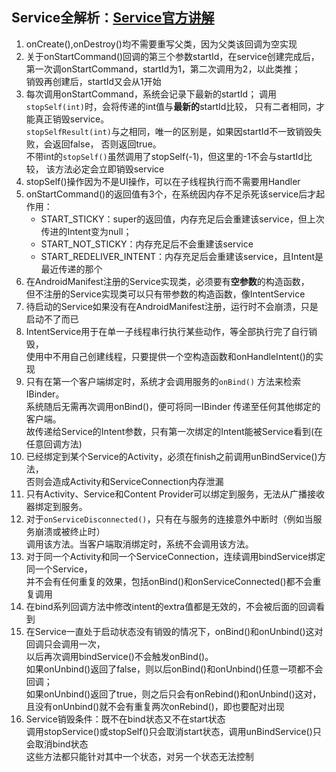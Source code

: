 ## Service全解析：[Service官方讲解](https://developer.android.google.cn/guide/components/services.html)
1. onCreate(),onDestroy()均不需要重写父类，因为父类该回调为空实现
2. 关于onStartCommand()回调的第三个参数startId，在service创建完成后，  
    第一次调onStartCommand，startId为1，第二次调用为2，以此类推；  
    销毁再创建后，startId又会从1开始
3. 每次调用onStartCommand，系统会记录下最新的startId；
    调用`stopSelf(int)`时，会将传递的int值与<strong>最新的</strong>startId比较，
    只有二者相同，才能真正销毁service。  
    `stopSelfResult(int)`与之相同，唯一的区别是，如果因startId不一致销毁失败，会返回false，
    否则返回true。  
    不带int的`stopSelf()`虽然调用了stopSelf(-1)，但这里的-1不会与startId比较，
    该方法必定会立即销毁service
4. stopSelf()操作因为不是UI操作，可以在子线程执行而不需要用Handler
5. onStartCommand()的返回值有3个，在系统因内存不足杀死该service后才起作用：
    - START_STICKY：super的返回值，内存充足后会重建该service，但上次传进的Intent变为null；
    - START_NOT_STICKY：内存充足后不会重建该service
    - START_REDELIVER_INTENT：内存充足后会重建该service，且Intent是最近传递的那个
6. 在AndroidManifest注册的Service实现类，必须要有<strong>空参数</strong>的构造函数，  
    但不注册的Service实现类可以只有带参数的构造函数，像IntentService
7. 待启动的Service如果没有在AndroidManifest注册，运行时不会崩溃，只是启动不了而已
8. IntentService用于在单一子线程串行执行某些动作，等全部执行完了自行销毁，  
    使用中不用自己创建线程，只要提供一个空构造函数和onHandleIntent()的实现
9. 只有在第一个客户端绑定时，系统才会调用服务的`onBind()` 方法来检索 IBinder。  
    系统随后无需再次调用onBind()，便可将同一IBinder 传递至任何其他绑定的客户端。  
    故传递给Service的Intent参数，只有第一次绑定的Intent能被Service看到(在任意回调方法)
10. 已经绑定到某个Service的Activity，必须在finish之前调用unBindService()方法，  
    否则会造成Activity和ServiceConnection内存泄漏
11. 只有Activity、Service和Content Provider可以绑定到服务，无法从广播接收器绑定到服务。
12. 对于`onServiceDisconnected()`，只有在与服务的连接意外中断时（例如当服务崩溃或被终止时）  
    调用该方法。当客户端取消绑定时，系统不会调用该方法。
13. 对于同一个Activity和同一个ServiceConnection，连续调用bindService绑定同一个Service，  
    并不会有任何重复的效果，包括onBind()和onServiceConnected()都不会重复调用
14. 在bind系列回调方法中修改intent的extra值都是无效的，不会被后面的回调看到
15. 在Service一直处于启动状态没有销毁的情况下，onBind()和onUnbind()这对回调只会调用一次，  
    以后再次调用bindService()不会触发onBind()。  
    如果onUnbind()返回了false，则以后onBind()和onUnbind()任意一项都不会回调；  
    如果onUnbind()返回了true，则之后只会有onRebind()和onUnbind()这对，  
    且没有onUnbind()就不会有重复两次onRebind()，即也要配对出现
16. Service销毁条件：既不在bind状态又不在start状态  
    调用stopService()或stopSelf()只会取消start状态，调用unBindService()只会取消bind状态  
    这些方法都只能针对其中一个状态，对另一个状态无法控制